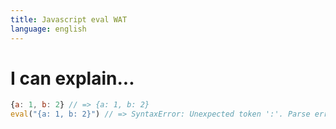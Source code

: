 ```yaml
---
title: Javascript eval WAT
language: english
---
```


# I can explain...

```javascript
{a: 1, b: 2} // => {a: 1, b: 2}
eval("{a: 1, b: 2}") // => SyntaxError: Unexpected token ':'. Parse error.
```